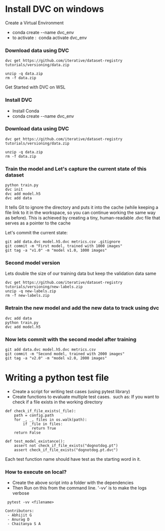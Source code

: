 # Install DVC on windows

Create a Virtual Environment
- conda create --name dvc_env
- to activate :  conda activate dvc_env

### Download data using DVC
```
dvc get https://github.com/iterative/dataset-registry tutorials/versioning/data.zip

unzip -q data.zip
rm -f data.zip
```


Get Started with DVC on WSL

### Install DVC 
- Install Conda
- conda create --name dvc_env

### Download data using DVC
```
dvc get https://github.com/iterative/dataset-registry tutorials/versioning/data.zip

unzip -q data.zip
rm -f data.zip
```



### Train the model and Let's capture the current state of this dataset
```
python train.py
dvc init
dvc add model.h5
dvc add data
```
It tells Git to ignore the directory and puts it into the cache (while keeping a file link to it in the workspace, so you can continue working the same way as before). This is achieved by creating a tiny, human-readable .dvc file that serves as a pointer to the cache

Let's commit the current state:
```
git add data.dvc model.h5.dvc metrics.csv .gitignore
git commit -m "First model, trained with 1000 images"
git tag -a "v1.0" -m "model v1.0, 1000 images"
```


### Second model version

Lets double the size of our training data but keep the validation data same
```
dvc get https://github.com/iterative/dataset-registry tutorials/versioning/new-labels.zip
unzip -q new-labels.zip
rm -f new-labels.zip
```

### Retrain the new model and add the new data to track using dvc
```
dvc add data
python train.py
dvc add model.h5
```

### Now lets commit with the second model after training

```
git add data.dvc model.h5.dvc metrics.csv
git commit -m "Second model, trained with 2000 images"
git tag -a "v2.0" -m "model v2.0, 2000 images"
```

# Writing a python test file
- Create a script for writing test cases (using pytest library)
- Create functions to evaluate multiple test cases.  such as:
If you want to check if a file exists in the working directory
```
def check_if_file_exists(_file):
    path = config.path
    for _, _, files in os.walk(path):
        if _file in files:
            return True
    return False
    
def test_model_existance():
    assert not check_if_file_exists("dognotdog.pt")
    assert check_if_file_exists("dognotdog.pt.dvc")
```
Each test function name should have test  as the starting word in it. 


### How to execute on local?
- Create the above script into a folder with the dependencies
- Then Run on this from the command line. '-vv' is to make the logs verbose

```
 pytest -vv <filename>
```

```
Contributors:
 - Abhijit G
 - Anurag D
 - Chaitanya S A
 ```
